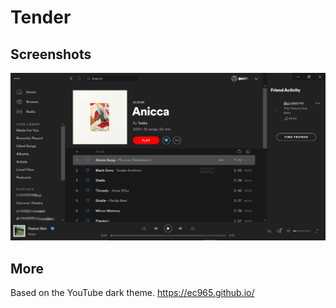 # Tender

## Screenshots

![youtube dark](ytdark.png)

## More
Based on the YouTube dark theme.
https://ec965.github.io/
